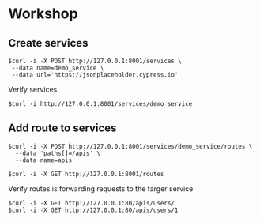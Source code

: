 # Workshop

## Create services

```
$curl -i -X POST http://127.0.0.1:8001/services \
 --data name=demo_service \
 --data url='https://jsonplaceholder.cypress.io'
```

Verify services
```
$curl -i http://127.0.0.1:8001/services/demo_service
```

## Add route to services
```
$curl -i -X POST http://127.0.0.1:8001/services/demo_service/routes \
  --data 'paths[]=/apis' \
  --data name=apis

$curl -i -X GET http://127.0.0.1:8001/routes
```

Verify routes is forwarding requests to the targer service
```
$curl -i -X GET http://127.0.0.1:80/apis/users/
$curl -i -X GET http://127.0.0.1:80/apis/users/1
```